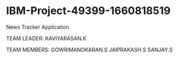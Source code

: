 # IBM-Project-49399-1660818519
News Tracker Application
 
 TEAM LEADER: 
             KAVIYARASAN.K 

TEAM MEMBERS:
            GOWRIMANOKARAN.S
            JAIPRAKASH.S
            SANJAY.S
            
